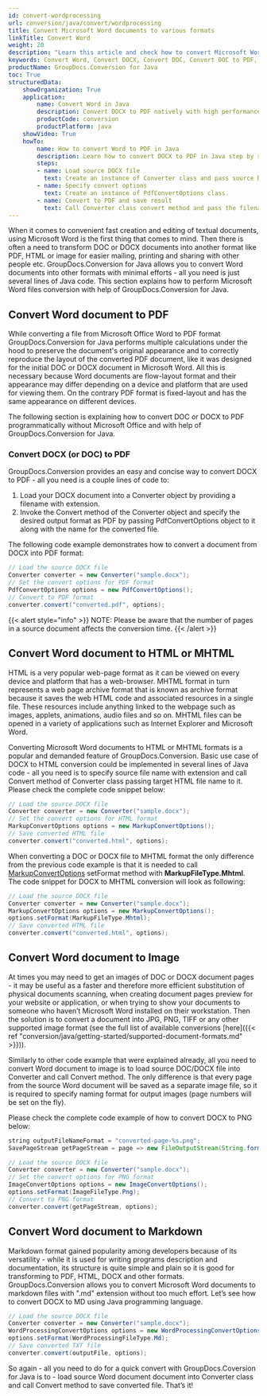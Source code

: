 ```yaml
---
id: convert-wordprocessing
url: conversion/java/convert/wordprocessing
title: Convert Microsoft Word documents to various formats
linkTitle: Convert Word
weight: 20
description: "Learn this article and check how to convert Microsoft Word DOCX, DOC, RTF documents to other formats with GroupDocs.Conversion for Java."
keywords: Convert Word, Convert DOCX, Convert DOC, Convert DOC to PDF, convert Microsoft Word
productName: GroupDocs.Conversion for Java
toc: True
structuredData:
    showOrganization: True
    application:    
        name: Convert Word in Java    
        description: Convert DOCX to PDF natively with high performance using Java language and GroupDocs.Conversion for Java APIs
        productCode: conversion
        productPlatform: java 
    showVideo: True
    howTo:
        name: How to convert Word to PDF in Java 
        description: Learn how to convert DOCX to PDF in Java step by step
        steps:
        - name: Load source DOCX file 
          text: Create an instance of Converter class and pass source DOCX file path as a constructor parameter. You may specify absolute or relative file path as per your requirements. 
        - name: Specify convert options 
          text: Create an instance of PdfConvertOptions class.
        - name: Convert to PDF and save result 
          text: Call Converter class convert method and pass the filename for the converted PDF file and the PdfConvertOptions object from the previous step as parameters.
---
```


When it comes to convenient fast creation and editing of textual documents, using Microsoft Word is the first thing that comes to mind. Then there is often a need to transform DOC or DOCX documents into another format like PDF, HTML or image for easier mailing, printing and sharing with other people etc.
GroupDocs.Conversion for Java allows you to convert Word documents into other formats with minimal efforts - all you need is just several lines of Java code.
This section explains how to perform Microsoft Word files conversion with help of GroupDocs.Conversion for Java.  

## Convert Word document to PDF

While converting a file from Microsoft Office Word to PDF format GroupDocs.Conversion for Java performs multiple calculations under the hood to preserve the document's original appearance and to correctly reproduce the layout of the converted PDF document, like it was designed for the initial DOC or DOCX document in Microsoft Word. All this is necessary because Word documents are flow-layout format and their appearance may differ depending on a device and platform that are used for viewing them. On the contrary PDF format is fixed-layout and has the same appearance on different devices.  
  
The following section is explaining how to convert DOC or DOCX to PDF programmatically without Microsoft Office and with help of GroupDocs.Conversion for Java.  

### Convert DOCX (or DOC) to PDF

GroupDocs.Conversion provides an easy and concise way to convert DOCX to PDF - all you need is a couple lines of code to:

1. Load your DOCX document into a Converter object by providing a filename with extension.
2. Invoke the Convert method of the Converter object and specify the desired output format as PDF by passing PdfConvertOptions object to it along with the name for the converted file.  
  
The following code example demonstrates how to convert a document from DOCX into PDF format:

```java
// Load the source DOCX file
Converter converter = new Converter("sample.docx");
// Set the convert options for PDF format
PdfConvertOptions options = new PdfConvertOptions();
// Convert to PDF format
converter.convert("converted.pdf", options);
```
  
{{< alert style="info" >}}
NOTE: Please be aware that the number of pages in a source document affects the conversion time.
{{< /alert >}}

## Convert Word document to HTML or MHTML

HTML is a very popular web-page format as it can be viewed on every device and platform that has a web-browser. MHTML format in turn represents a web page archive format that is known as archive format because it saves the web HTML code and associated resources in a single file. These resources include anything linked to the webpage such as images, applets, animations, audio files and so on. MHTML files can be opened in a variety of applications such as Internet Explorer and Microsoft Word.  

Converting Microsoft Word documents to HTML or MHTML formats is a popular and demanded feature of GroupDocs.Conversion. Basic use case of DOCX to HTML conversion could be implemented in several lines of Java code - all you need is to specify source file name with extension and call Convert method of Converter class passing target HTML file name to it. Please check the complete code snippet below:

```java
// Load the source DOCX file
Converter converter = new Converter("sample.docx");
// Set the convert options for HTML format
MarkupConvertOptions options = new MarkupConvertOptions();
// Save converted HTML file
converter.convert("converted.html", options);
```

When converting a DOC or DOCX file to MHTML format the only difference from the previous code example is that it is needed to call [MarkupConvertOptions](https://apireference.groupdocs.com/conversion/java/com.groupdocs.conversion.options.convert/MarkupConvertOptions) setFormat method with **MarkupFileType.Mhtml**. The code snippet for DOCX to MHTML conversion will look as following:

```java
// Load the source DOCX file
Converter converter = new Converter("sample.docx");
MarkupConvertOptions options = new MarkupConvertOptions();
options.setFormat(MarkupFileType.Mhtml);
// Save converted HTML file
converter.convert("converted.html", options);
```

## Convert Word document to Image

At times you may need to get an images of DOC or DOCX document pages - it may be useful as a faster and therefore more efficient substitution of physical documents scanning, when creating document pages preview for your website or application, or when trying to show your documents to someone who haven’t Microsoft Word installed on their workstation. Then the solution is to convert a document into JPG, PNG, TIFF or any other supported image format (see the full list of available conversions [here]({{< ref "conversion/java/getting-started/supported-document-formats.md" >}})).  

Similarly to other code example that were explained already, all you need to convert Word document to image is to load source DOC/DOCX file into Converter and call Convert method. The only difference is that every page from the source Word document will be saved as a separate image file, so it is required to specify naming format for output images (page numbers will be set on the fly).  

Please check the complete code example of how to convert DOCX to PNG below:

```java
string outputFileNameFormat = "converted-page-%s.png";
SavePageStream getPageStream = page => new FileOutputStream(String.format(outputFileNameFormat, page));

// Load the source DOCX file
Converter converter = new Converter("sample.docx");
// Set the convert options for PNG format
ImageConvertOptions options = new ImageConvertOptions();
options.setFormat(ImageFileType.Png);  
// Convert to PNG format
converter.convert(getPageStream, options);
```

## Convert Word document to Markdown

Markdown format gained popularity among developers because of its versatility - while it is used for writing programs description and documentation, its structure is quite simple and plain so it is good for transforming to PDF, HTML, DOCX and other formats.
GroupDocs.Conversion allows you to convert Microsoft Word documents to markdown files with ".md" extension without too much effort. Let’s see how to convert DOCX to MD using Java programming language.  

```java
// Load the source DOCX file
Converter converter = new Converter("sample.docx");
WordProcessingConvertOptions options = new WordProcessingConvertOptions();
options.setFormat(WordProcessingFileType.Md);
// Save converted TXT file
converter.convert(outputFile, options);
```
  
So again - all you need to do for a quick convert with GroupDocs.Coversion for Java is to - load source Word document document into Converter class and call Convert method to save converted file. That’s it!
